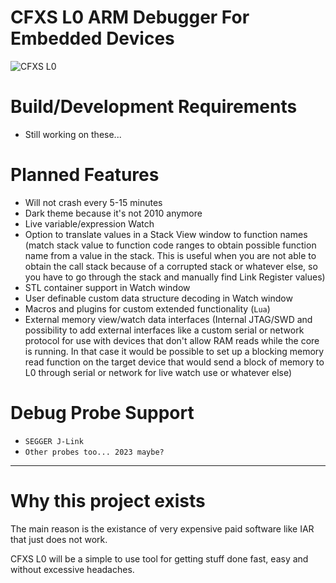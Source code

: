 # CFXS L0 ARM Debugger For Embedded Devices
![CFXS L0](https://github.com/CFXS/CFXS-L0-ARM-Debugger/blob/master/Logo.png)

# Build/Development Requirements
- Still working on these...

# Planned Features
- Will not crash every 5-15 minutes
- Dark theme because it's not 2010 anymore
- Live variable/expression Watch
- Option to translate values in a Stack View window to function names (match stack value to function code ranges to obtain possible function name from a value in the stack. This is useful when you are not able to obtain the call stack because of a corrupted stack or whatever else, so you have to go through the stack and manually find Link Register values)
- STL container support in Watch window
- User definable custom data structure decoding in Watch window
- Macros and plugins for custom extended functionality (`Lua`)
- External memory view/watch data interfaces (Internal JTAG/SWD and possibility to add external interfaces like a custom serial or network protocol for use with devices that don't allow RAM reads while the core is running. In that case it would be possible to set up a blocking memory read function on the target device that would send a block of memory to L0 through serial or network for live watch use or whatever else)
 
# Debug Probe Support
- `SEGGER J-Link`
- `Other probes too... 2023 maybe?`

---

# Why this project exists
The main reason is the existance of very expensive paid software like IAR that just does not work.

CFXS L0 will be a simple to use tool for getting stuff done fast, easy and without excessive headaches.
